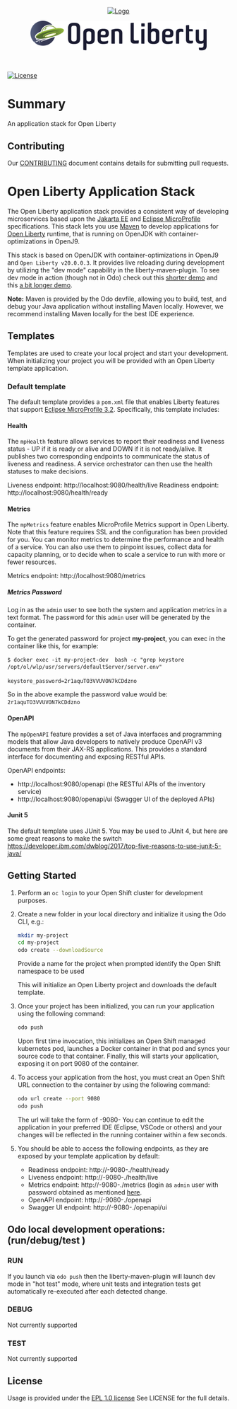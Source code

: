 <!-- PROJECT LOGO -->

<p align="center">
  <a href="https://openliberty.io/">
    <img src="https://openliberty.io/img/spaceship.svg" alt="Logo">
  </a>
</p>
<p align="center">
  <a href="https://openliberty.io/">
    <img src="https://github.com/OpenLiberty/open-liberty/blob/master/logos/logo_horizontal_light_navy.png" alt="title" width="400">
  </a>
</p>
<br />


[![License](https://img.shields.io/badge/License-EPL%201.0-green.svg)](https://opensource.org/licenses/EPL-1.0)

# Summary

An application stack for Open Liberty

## Contributing

Our [CONTRIBUTING](https://github.com/OpenLiberty/stack/blob/master/CONTRIBUTING.md) document contains details for submitting pull requests.

# Open Liberty Application Stack

The Open Liberty application stack provides a consistent way of developing microservices based upon the [Jakarta EE](https://jakarta.ee/) and [Eclipse MicroProfile](https://microprofile.io) specifications. This stack lets you use [Maven](https://maven.apache.org) to develop applications for [Open Liberty](https://openliberty.io) runtime, that is running on OpenJDK with container-optimizations in OpenJ9.

This stack is based on OpenJDK with container-optimizations in OpenJ9 and `Open Liberty v20.0.0.3`. It provides live reloading during development by utilizing the "dev mode" capability in the liberty-maven-plugin.  To see dev mode in action (though not in Odo) check out this [shorter demo](https://openliberty.io/blog/2019/10/22/liberty-dev-mode.html) and this  [a bit longer demo](https://blog.sebastian-daschner.com/entries/openliberty-plugin-dev-mode).

**Note:** Maven is provided by the Odo devfile, allowing you to build, test, and debug your Java application without installing Maven locally. However, we recommend installing Maven locally for the best IDE experience.

## Templates

Templates are used to create your local project and start your development. When initializing your project you will be provided with an Open Liberty template application.

### Default template

The default template provides a `pom.xml` file that enables Liberty features that support [Eclipse MicroProfile 3.2](https://openliberty.io/docs/ref/feature/#microProfile-3.2.html). Specifically, this template includes:

#### Health

The `mpHealth` feature allows services to report their readiness and liveness status - UP if it is ready or alive and DOWN if it is not ready/alive. It publishes two corresponding endpoints to communicate the status of liveness and readiness. A service orchestrator can then use the health statuses to make decisions.

Liveness endpoint: http://localhost:9080/health/live
Readiness endpoint: http://localhost:9080/health/ready

#### Metrics

The `mpMetrics` feature enables MicroProfile Metrics support in Open Liberty. Note that this feature requires SSL and the configuration has been provided for you. You can monitor metrics to determine the performance and health of a service. You can also use them to pinpoint issues, collect data for capacity planning, or to decide when to scale a service to run with more or fewer resources.

Metrics endpoint: http://localhost:9080/metrics

##### Metrics Password

Log in as the `admin` user to see both the system and application metrics in a text format.   The password for this `admin` user will be generated by the container.  

To get the generated password for project **my-project**, you can exec in the container like this, for example:

    $ docker exec -it my-project-dev  bash -c "grep keystore /opt/ol/wlp/usr/servers/defaultServer/server.env"

    keystore_password=2r1aquTO3VVUVON7kCDdzno

So in the above example the password value would be: `2r1aquTO3VVUVON7kCDdzno`

#### OpenAPI

The `mpOpenAPI` feature provides a set of Java interfaces and programming models that allow Java developers to natively produce OpenAPI v3 documents from their JAX-RS applications. This provides a standard interface for documenting and exposing RESTful APIs.

OpenAPI endpoints:
- http://localhost:9080/openapi (the RESTful APIs of the inventory service)
- http://localhost:9080/openapi/ui (Swagger UI of the deployed APIs)

#### Junit 5

The default template uses JUnit 5. You may be used to JUnit 4, but here are some great reasons to make the switch https://developer.ibm.com/dwblog/2017/top-five-reasons-to-use-junit-5-java/


## Getting Started

1. Perform an `oc login` to your Open Shift cluster for development purposes.

1. Create a new folder in your local directory and initialize it using the Odo CLI, e.g.:
    ```bash
    mkdir my-project
    cd my-project
    odo create --downloadSource
    ```
    Provide a name for the project when prompted
    identify the Open Shift namespace to be used
    
    This will initialize an Open Liberty project and downloads the default template.

1. Once your project has been initialized, you can run your application using the following command:

    ```bash
    odo push 
    ```
    
    Upon first time invocation, this initializes an Open Shift managed kubernetes pod, launches a Docker container in that pod and  syncs your source code to that container. Finally, this will  starts your application, exposing it on port 9080 of the container.

1. To access your application from the host, you must creat an Open Shift URL connection to the container by using the following command:
    ```bash
    odo url create --port 9080
    odo push
    ```
    The url will take the form of <project name>-9080-<namespace>
    You can continue to edit the application in your preferred IDE (Eclipse, VSCode or others) and your changes will be reflected in the running container within a few seconds.

1. You should be able to access the following endpoints, as they are exposed by your template application by default:

    - Readiness endpoint: http://<project name>-9080-<namespace>.<host-ip>/health/ready
    - Liveness endpoint: http://<project name>-9080-<namespace>.<host-ip>/health/live
    - Metrics endpoint: http://<project name>-9080-<namespace>.<host-ip>/metrics (login as `admin` user with password obtained as mentioned [here](#Metrics-Password).
    - OpenAPI endpoint: http://<project name>-9080-<namespace>.<host-ip>/openapi
    - Swagger UI endpoint: http://<project name>-9080-<namespace>.<host-ip>/openapi/ui

## Odo local development operations: (run/debug/test )

### RUN
If you launch via `odo push` then the liberty-maven-plugin will launch dev mode in "hot test" mode, where unit tests and integration tests get automatically re-executed after each detected change.  

### DEBUG
Not currently supported

### TEST
Not currently supported

## License

Usage is provided under the [EPL 1.0 license](https://opensource.org/licenses/EPL-1.0) See LICENSE for the full details.

